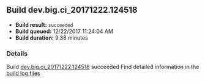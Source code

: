 ## Build dev.big.ci_20171222.124518
- **Build result:** `succeeded`
- **Build queued:** 12/22/2017 11:24:04 AM
- **Build duration:** 9.38 minutes
### Details
Build [dev.big.ci_20171222.124518](https://winappstudio.visualstudio.com/web/build.aspx?pcguid=a4ef43be-68ce-4195-a619-079b4d9834c2&builduri=vstfs%3a%2f%2f%2fBuild%2fBuild%2f24518) succeeded
Find detailed information in the [build log files](https://uwpctdiags.blob.core.windows.net/buildlogs/dev.big.ci_20171222.124518_logs.zip)
